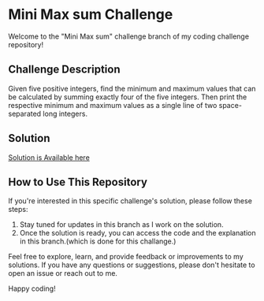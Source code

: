 # Mini Max sum Challenge

Welcome to the "Mini Max sum" challenge branch of my coding challenge repository!

## Challenge Description

Given five positive integers, find the minimum and maximum values that can be calculated by summing exactly four of the five integers. Then print the respective minimum and maximum values as a single line of two space-separated long integers.

## Solution

[Solution is Available here ](https://github.com/ZabihullahNooriWardak/Coding-challenges/commit/eef2a2fc578c98a43a07a68708da3442e509ea48)

## How to Use This Repository

If you're interested in this specific challenge's solution, please follow these steps:

1. Stay tuned for updates in this branch as I work on the solution.
2. Once the solution is ready, you can access the code and the explanation in this branch.(which is done for this challange.)


Feel free to explore, learn, and provide feedback or improvements to my solutions. If you have any questions or suggestions, please don't hesitate to open an issue or reach out to me.

Happy coding!
